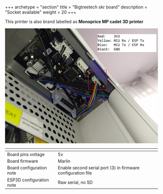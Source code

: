 +++
archetype = "section"
title = "Bigtreetech skr board"
description = "Socket available"
weight = 20
+++

This printer is also brand labelled as **Monoprice MP cadet 3D printer**

![step1](weedo_tina2.jpg?width=300px)


| <!-- -->  | <!-- --> |
|-|-|
| Board pins voltage | 5v |
| Board firmware | Marlin | 
| Board configuration note | Enable second serial port (3) in firmware configuration file |
| ESP3D configuration note | Raw serial, no SD |


